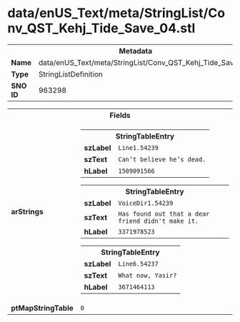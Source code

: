 <h1>data/enUS_Text/meta/StringList/Conv_QST_Kehj_Tide_Save_04.stl</h1><table><tr><th colspan="100%">Metadata</th></tr><tr><td><b>Name</b></td><td>data/enUS_Text/meta/StringList/Conv_QST_Kehj_Tide_Save_04.stl</td></tr><tr><td><b>Type</b></td><td>StringListDefinition</td></tr><tr><td><b>SNO ID</b></td><td>963298</td></tr></table>

<table><tr><th colspan="100%">Fields</th></tr><tr><td><b>arStrings</b></td><td><table><tr><th colspan="100%">StringTableEntry</th></tr><tr><td><b>szLabel</b></td><td><code>Line1.54239</code></td></tr><tr><td><b>szText</b></td><td><code>Can’t believe he’s dead.</code></td></tr><tr><td><b>hLabel</b></td><td><code>1509091566</code></td></tr></table>


<table><tr><th colspan="100%">StringTableEntry</th></tr><tr><td><b>szLabel</b></td><td><code>VoiceDir1.54239</code></td></tr><tr><td><b>szText</b></td><td><code>Has found out that a dear friend didn't make it.</code></td></tr><tr><td><b>hLabel</b></td><td><code>3371978523</code></td></tr></table>


<table><tr><th colspan="100%">StringTableEntry</th></tr><tr><td><b>szLabel</b></td><td><code>Line6.54237</code></td></tr><tr><td><b>szText</b></td><td><code>What now, Yasir?</code></td></tr><tr><td><b>hLabel</b></td><td><code>3671464113</code></td></tr></table>


</td></tr><tr><td><b>ptMapStringTable</b></td><td><code>0</code></td></tr></table>

